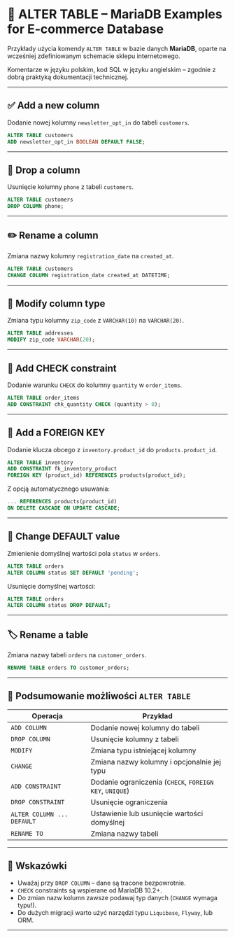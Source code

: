 
# 🔧 ALTER TABLE – MariaDB Examples for E-commerce Database

Przykłady użycia komendy `ALTER TABLE` w bazie danych **MariaDB**, oparte na wcześniej zdefiniowanym schemacie sklepu internetowego.

Komentarze w języku polskim, kod SQL w języku angielskim – zgodnie z dobrą praktyką dokumentacji technicznej.

---

## ✅ Add a new column

Dodanie nowej kolumny `newsletter_opt_in` do tabeli `customers`.

```sql
ALTER TABLE customers
ADD newsletter_opt_in BOOLEAN DEFAULT FALSE;
```

---

## 🧹 Drop a column

Usunięcie kolumny `phone` z tabeli `customers`.

```sql
ALTER TABLE customers
DROP COLUMN phone;
```

---

## ✏️ Rename a column

Zmiana nazwy kolumny `registration_date` na `created_at`.

```sql
ALTER TABLE customers
CHANGE COLUMN registration_date created_at DATETIME;
```

---

## 🔁 Modify column type

Zmiana typu kolumny `zip_code` z `VARCHAR(10)` na `VARCHAR(20)`.

```sql
ALTER TABLE addresses
MODIFY zip_code VARCHAR(20);
```

---

## 🧪 Add CHECK constraint

Dodanie warunku `CHECK` do kolumny `quantity` w `order_items`.

```sql
ALTER TABLE order_items
ADD CONSTRAINT chk_quantity CHECK (quantity > 0);
```

---

## 🔗 Add a FOREIGN KEY

Dodanie klucza obcego z `inventory.product_id` do `products.product_id`.

```sql
ALTER TABLE inventory
ADD CONSTRAINT fk_inventory_product
FOREIGN KEY (product_id) REFERENCES products(product_id);
```

Z opcją automatycznego usuwania:

```sql
... REFERENCES products(product_id)
ON DELETE CASCADE ON UPDATE CASCADE;
```

---

## 🧾 Change DEFAULT value

Zmienienie domyślnej wartości pola `status` w `orders`.

```sql
ALTER TABLE orders
ALTER COLUMN status SET DEFAULT 'pending';
```

Usunięcie domyślnej wartości:

```sql
ALTER TABLE orders
ALTER COLUMN status DROP DEFAULT;
```

---

## 🏷 Rename a table

Zmiana nazwy tabeli `orders` na `customer_orders`.

```sql
RENAME TABLE orders TO customer_orders;
```

---

## 📌 Podsumowanie możliwości `ALTER TABLE`

| Operacja                     | Przykład                                                   |
|------------------------------|------------------------------------------------------------|
| `ADD COLUMN`                 | Dodanie nowej kolumny do tabeli                           |
| `DROP COLUMN`                | Usunięcie kolumny z tabeli                                |
| `MODIFY`                     | Zmiana typu istniejącej kolumny                           |
| `CHANGE`                     | Zmiana nazwy kolumny i opcjonalnie jej typu              |
| `ADD CONSTRAINT`             | Dodanie ograniczenia (`CHECK`, `FOREIGN KEY`, `UNIQUE`)   |
| `DROP CONSTRAINT`            | Usunięcie ograniczenia                                     |
| `ALTER COLUMN ... DEFAULT`   | Ustawienie lub usunięcie wartości domyślnej              |
| `RENAME TO`                  | Zmiana nazwy tabeli                                       |

---

## 🧠 Wskazówki

- Uważaj przy `DROP COLUMN` – dane są tracone bezpowrotnie.
- `CHECK` constraints są wspierane od MariaDB 10.2+.
- Do zmian nazw kolumn zawsze podawaj typ danych (`CHANGE` wymaga typu!).
- Do dużych migracji warto użyć narzędzi typu `Liquibase`, `Flyway`, lub ORM.

---

